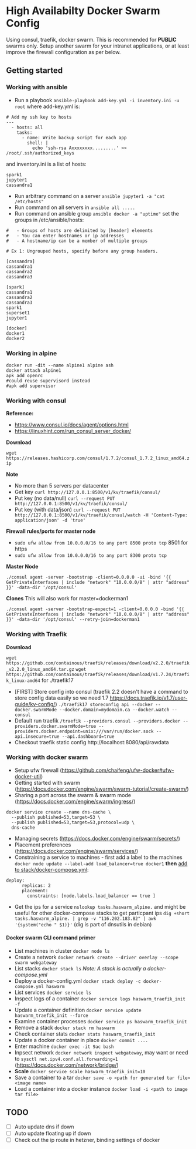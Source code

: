 # High Availabilty Docker Swarm Config
Using consul, traefik, docker swarm. This is recommended for **PUBLIC** swarms only. Setup another swarm for your intranet applications, or at least improve the firewall configuration as per below.

## Getting started

### Working with ansible
* Run a playbook ```ansible-playbook add-key.yml -i inventory.ini -u root``` where add-key.yml is:
```
# Add my ssh key to hosts
---
  - hosts: all
    tasks:
      - name: Write backup script for each app
        shell: |
          echo 'ssh-rsa Axxxxxxxx.........' >> /root/.ssh/authorized_keys
```
and inventory.ini is a list of hosts:
```
spark1
jupyter1
cassandra1
```
* Run arbitrary command on a server ```ansible jupyter1 -a "cat /etc/hosts"```
* Run command on all servers in ```ansible all .....```
* Run command on ansible group ```ansible docker -a "uptime"``` set the groups in /etc/ansible/hosts:
```
#   - Groups of hosts are delimited by [header] elements
#   - You can enter hostnames or ip addresses
#   - A hostname/ip can be a member of multiple groups

# Ex 1: Ungrouped hosts, specify before any group headers.

[cassandra]
cassandra1
cassandra2
cassandra3

[spark]
cassandra1
cassandra2
cassandra3
spark1
superset1
jupyter1

[docker]
docker1
docker2
```

### Working in alpine
```
docker run -dit --name alpine1 alpine ash
docker attach alpine1
apk add openrc
#could reuse supervisord instead
#apk add supervisor
```

### Working with consul
**Reference:**
* https://www.consul.io/docs/agent/options.html
* https://linuxhint.com/run_consul_server_docker/

**Download**

```wget https://releases.hashicorp.com/consul/1.7.2/consul_1.7.2_linux_amd64.zip```

**Note**
* No more than 5 servers per datacenter
* Get key ```curl http://127.0.0.1:8500/v1/kv/traefik/consul/```
* Put key (no data/null) ```curl --request PUT http://127.0.0.1:8500/v1/kv/traefik/consul/```
* Put key (with data/json) ```curl --request PUT http://127.0.0.1:8500/v1/kv/traefik/consul/watch -H 'Content-Type: application/json' -d 'true'```

**Firewall rules/ports for master node**
* ```sudo ufw allow from 10.0.0.0/16 to any port 8500 proto tcp``` 8501 for https
* ```sudo ufw allow from 10.0.0.0/16 to any port 8300 proto tcp```

**Master Node**
```
./consul agent -server -bootstrap -client=0.0.0.0 -ui -bind '{{ GetPrivateInterfaces | include "network" "10.0.0.0/8" | attr "address" }}' -data-dir '/opt/consul'
```
**Clones**
This will also work for master=dockerman1
```
./consul agent -server -bootstrap-expect=1 -client=0.0.0.0 -bind '{{ GetPrivateInterfaces | include "network" "10.0.0.0/8" | attr "address" }}' -data-dir '/opt/consul' --retry-join=dockerman1
```
### Working with Traefik

**Download**

```wget https://github.com/containous/traefik/releases/download/v2.2.0/traefik_v2.2.0_linux_amd64.tar.gz```
```wget https://github.com/containous/traefik/releases/download/v1.7.24/traefik_linux-amd64``` for ./traefik17

* [FIRST] Store config into consul (traefik 2.2 doesn't have a command to store config data easily so we need 1.7 https://docs.traefik.io/v1.7/user-guide/kv-config/) ```./traefik17 storeconfig api --docker --docker.swarmMode --docker.domain=mydomain.ca --docker.watch --consul```
* Default run traefik ```/traefik --providers.consul --providers.docker --providers.docker.swarmMode=true --providers.docker.endpoint=unix:///var/run/docker.sock --api.insecure=true --api.dashboard=true```
* Checkout traefik static config http://localhost:8080/api/rawdata


### Working with docker swarm

* Setup ufw firewall (https://github.com/chaifeng/ufw-docker#ufw-docker-util)
* Getting started with swarm (https://docs.docker.com/engine/swarm/swarm-tutorial/create-swarm/)
* Sharing a port across the swarm  & swarm mode (https://docs.docker.com/engine/swarm/ingress/)
```
docker service create --name dns-cache \
  --publish published=53,target=53 \
  --publish published=53,target=53,protocol=udp \
  dns-cache
```
* Managing secrets (https://docs.docker.com/engine/swarm/secrets/)
* Placement preferences (https://docs.docker.com/engine/swarm/services/)
* Constraining a service to machines - first add a label to the machines ```docker node update --label-add load_balancer=true docker1``` **then** [add to stack/docker-compose.yml](https://www.sweharris.org/post/2017-07-30-docker-placement/):
```
deploy:
      replicas: 2
      placement:
        constraints: [node.labels.load_balancer == true ]
```
* Get the ips for a service ```nslookup tasks.haswarm_alpine.``` and might be useful for other docker-compose stacks to get particpant ips ```dig +short tasks.haswarm_alpine. | grep -v "116.202.183.82" | awk '{system("echo " $1)}'``` (dig is part of dnsutils in debian)

#### Docker swarm CLI command primer
* List machines in cluster ```docker node ls```
* Create a network ```docker network create --driver overlay --scope swarm webgateway```
* List stacks ```docker stack ls``` _Note: A stack is actually a docker-compose.yml_
* Deploy a docker-config.yml ```docker stack deploy -c docker-compose.yml haswarm```
* List services ```docker service ls```
* Inspect logs of a container ```docker service logs haswarm_traefik_init -f```
* Update a container definition ```docker service update haswarm_traefik_init --force```
* Examine container processes ```docker service ps haswarm_traefik_init```
* Remove a stack ```docker stack rm haswarm```
* Check container stats ```docker stats haswarm_traefik_init```
* Update a docker container in place ```docker commit ....```
* Enter machine ```docker exec -it 9ac bash```
* Inpsect network ```docker network inspect webgateway```, may want or need to ```sysctl net.ipv4.conf.all.forwarding=1``` (https://docs.docker.com/network/bridge/)
* **Scale** ```docker service scale haswarm_traefik_init=10```
* Save a container to a tar ```docker save -o <path for generated tar file> <image name>```
* Load a container into a docker instance ```docker load -i <path to image tar file>```

## TODO
- [ ] Auto update dns if down
- [ ] Auto update floating up if down
- [ ] Check out the ip route in hetzner, binding settings of docker
